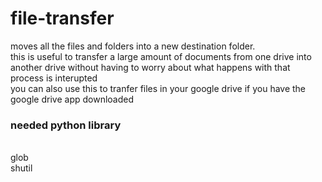 # file-transfer
moves all the files  and folders into a new destination folder.<br>
this is useful to transfer a large amount of documents from one drive into another drive without having to worry about what happens with that process is interupted
<br> you can also use this to tranfer files in your google drive if you have the google drive app downloaded

<h3>needed python library</h3>
<br>glob
<br>shutil
